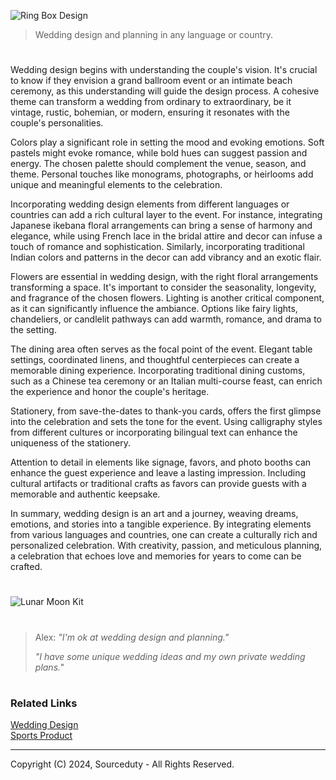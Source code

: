 ![Ring Box Design](https://github.com/sourceduty/Weddings/assets/123030236/9dd920ef-700f-4823-8c0d-9bd5522b70c1)

> Wedding design and planning in any language or country.

#

Wedding design begins with understanding the couple's vision. It's crucial to know if they envision a grand ballroom event or an intimate beach ceremony, as this understanding will guide the design process. A cohesive theme can transform a wedding from ordinary to extraordinary, be it vintage, rustic, bohemian, or modern, ensuring it resonates with the couple's personalities.

Colors play a significant role in setting the mood and evoking emotions. Soft pastels might evoke romance, while bold hues can suggest passion and energy. The chosen palette should complement the venue, season, and theme. Personal touches like monograms, photographs, or heirlooms add unique and meaningful elements to the celebration.

Incorporating wedding design elements from different languages or countries can add a rich cultural layer to the event. For instance, integrating Japanese ikebana floral arrangements can bring a sense of harmony and elegance, while using French lace in the bridal attire and decor can infuse a touch of romance and sophistication. Similarly, incorporating traditional Indian colors and patterns in the decor can add vibrancy and an exotic flair.

Flowers are essential in wedding design, with the right floral arrangements transforming a space. It's important to consider the seasonality, longevity, and fragrance of the chosen flowers. Lighting is another critical component, as it can significantly influence the ambiance. Options like fairy lights, chandeliers, or candlelit pathways can add warmth, romance, and drama to the setting.

The dining area often serves as the focal point of the event. Elegant table settings, coordinated linens, and thoughtful centerpieces can create a memorable dining experience. Incorporating traditional dining customs, such as a Chinese tea ceremony or an Italian multi-course feast, can enrich the experience and honor the couple's heritage.

Stationery, from save-the-dates to thank-you cards, offers the first glimpse into the celebration and sets the tone for the event. Using calligraphy styles from different cultures or incorporating bilingual text can enhance the uniqueness of the stationery.

Attention to detail in elements like signage, favors, and photo booths can enhance the guest experience and leave a lasting impression. Including cultural artifacts or traditional crafts as favors can provide guests with a memorable and authentic keepsake.

In summary, wedding design is an art and a journey, weaving dreams, emotions, and stories into a tangible experience. By integrating elements from various languages and countries, one can create a culturally rich and personalized celebration. With creativity, passion, and meticulous planning, a celebration that echoes love and memories for years to come can be crafted.

#

![Lunar Moon Kit](https://github.com/sourceduty/Weddings/assets/123030236/2178dcdd-4fff-4d32-962d-2effe680700b)

#

> Alex: *"I'm ok at wedding design and planning."*
>
> *"I have some unique wedding ideas and my own private wedding plans."*

#
### Related Links

[Wedding Design](https://chatgpt.com/g/g-fXhJAisdE-wedding-design)
<br>
[Sports Product](https://github.com/sourceduty/Sports_Product)

***
Copyright (C) 2024, Sourceduty - All Rights Reserved.
